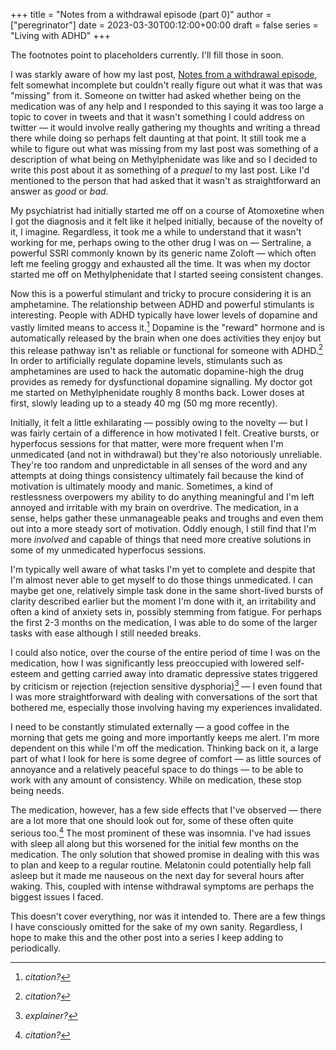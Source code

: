 +++
title = "Notes from a withdrawal episode (part 0)"
author = ["peregrinator"]
date = 2023-03-30T00:12:00+00:00
draft = false
series = "Living with ADHD"
+++

<div class="alert-info alert">

The footnotes point to placeholders currently. I'll fill those in
soon.

</div>

I was starkly aware of how my last post, [Notes from a withdrawal
episode](/blog/2023/03/notes-from-a-withdrawal-episode.html), felt somewhat incomplete but couldn't really figure out what
it was that was "missing" from it. Someone on twitter had asked
whether being on the medication was of any help and I responded to
this saying it was too large a topic to cover in tweets and that it
wasn't something I could address on twitter — it would involve really
gathering my thoughts and writing a thread there while doing so
perhaps felt daunting at that point. It still took me a while to
figure out what was missing from my last post was something of a
description of what being on Methylphenidate was like and so I decided
to write this post about it as something of a _prequel_ to my last
post. Like I'd mentioned to the person that had asked that it wasn't
as straightforward an answer as _good_ or _bad_.

My psychiatrist had initially started me off on a course of
Atomoxetine when I got the diagnosis and it felt like it helped
initially, because of the novelty of it, I imagine. Regardless, it
took me a while to understand that it wasn't working for me, perhaps
owing to the other drug I was on — Sertraline, a powerful SSRI
commonly known by its generic name Zoloft — which often left me
feeling groggy and exhausted all the time. It was when my doctor
started me off on Methylphenidate that I started seeing consistent
changes.

Now this is a powerful stimulant and tricky to procure considering it
is an amphetamine. The relationship between ADHD and powerful
stimulants is interesting. People with ADHD typically have lower
levels of dopamine and vastly limited means to access it.[^fn:1] Dopamine is the "reward" hormone and is automatically
released by the brain when one does activities they enjoy but this
release pathway isn't as reliable or functional for someone with
ADHD.[^fn:2] In order to artificially regulate dopamine
levels, stimulants such as amphetamines are used to hack the automatic
dopamine-high the drug provides as remedy for dysfunctional dopamine
signalling. My doctor got me started on Methylphenidate roughly 8
months back. Lower doses at first, slowly leading up to a steady 40 mg
(50 mg more recently).

Initially, it felt a little exhilarating — possibly owing to the
novelty — but I was fairly certain of a difference in how motivated I
felt. Creative bursts, or hyperfocus sessions for that matter, were
more frequent when I'm unmedicated (and not in withdrawal) but they're
also notoriously unreliable. They're too random and unpredictable in
all senses of the word and any attempts at doing things consistency
ultimately fail because the kind of motivation is ultimately moody and
manic. Sometimes, a kind of restlessness overpowers my ability to do
anything meaningful and I'm left annoyed and irritable with my brain
on overdrive. The medication, in a sense, helps gather these
unmanageable peaks and troughs and even them out into a more steady
sort of motivation. Oddly enough, I still find that I'm more
_involved_ and capable of things that need more creative solutions in
some of my unmedicated hyperfocus sessions.

I'm typically well aware of what tasks I'm yet to complete and despite
that I'm almost never able to get myself to do those things
unmedicated. I can maybe get one, relatively simple task done in the
same short-lived bursts of clarity described earlier but the moment
I'm done with it, an irritability and often a kind of anxiety sets in,
possibly stemming from fatigue. For perhaps the first 2-3 months on
the medication, I was able to do some of the larger tasks with ease
although I still needed breaks.

I could also notice, over the course of the entire period of time I
was on the medication, how I was significantly less preoccupied with
lowered self-esteem and getting carried away into dramatic depressive
states triggered by criticism or rejection (rejection sensitive
dysphoria)[^fn:3] — I even found that I was more
straightforward with dealing with conversations of the sort that
bothered me, especially those involving having my experiences
invalidated.

I need to be constantly stimulated externally — a good coffee in the
morning that gets me going and more importantly keeps me alert. I'm
more dependent on this while I'm off the medication. Thinking back on
it, a large part of what I look for here is some degree of comfort —
as little sources of annoyance and a relatively peaceful space to do
things — to be able to work with any amount of consistency. While on
medication, these stop being needs.

The medication, however, has a few side effects that I've observed —
there are a lot more that one should look out for, some of these often
quite serious too.[^fn:4] The most prominent of these was
insomnia. I've had issues with sleep all along but this worsened for
the initial few months on the medication. The only solution that
showed promise in dealing with this was to plan and keep to a regular
routine. Melatonin could potentially help fall asleep but it made me
nauseous on the next day for several hours after waking. This, coupled with
intense withdrawal symptoms are perhaps the biggest issues I faced.

This doesn't cover everything, nor was it intended to. There are a few
things I have consciously omitted for the sake of my own
sanity. Regardless, I hope to make this and the other post into a
series I keep adding to periodically.

[^fn:1]: _citation?_
[^fn:2]: _citation?_
[^fn:3]: _explainer?_
[^fn:4]: _citation?_
